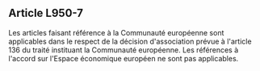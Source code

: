 Article L950-7
----
Les articles faisant référence à la Communauté européenne sont applicables dans
le respect de la décision d'association prévue à l'article 136 du traité
instituant la Communauté européenne. Les références à l'accord sur l'Espace
économique européen ne sont pas applicables.
